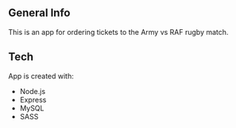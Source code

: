 ## General Info
This is an app for ordering tickets to the Army vs RAF rugby match. 

## Tech
App is created with:
* Node.js
* Express
* MySQL
* SASS
